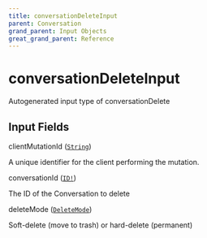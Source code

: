 ```yaml
---
title: conversationDeleteInput
parent: Conversation
grand_parent: Input Objects
great_grand_parent: Reference
---
```


<h1>conversationDeleteInput</h1>

Autogenerated input type of conversationDelete

<h2>Input Fields</h2>

<div class="field-entry ">
  <span id="client_mutation_id" class="field-name anchored">clientMutationId (<code><a href="/docs/reference/scalar/string">String</a></code>)</span>

  <div class="description-wrapper">
   <p>A unique identifier for the client performing the mutation.</p>

  </div>
</div>

<div class="field-entry ">
  <span id="conversation_id" class="field-name anchored">conversationId (<code><a href="/docs/reference/scalar/id">ID!</a></code>)</span>

  <div class="description-wrapper">
   <p>The ID of the Conversation to delete</p>

  </div>
</div>

<div class="field-entry ">
  <span id="delete_mode" class="field-name anchored">deleteMode (<code><a href="/docs/reference/enum/delete_mode">DeleteMode</a></code>)</span>

  <div class="description-wrapper">
   <p>Soft-delete (move to trash) or hard-delete (permanent)</p>

  </div>
</div>

